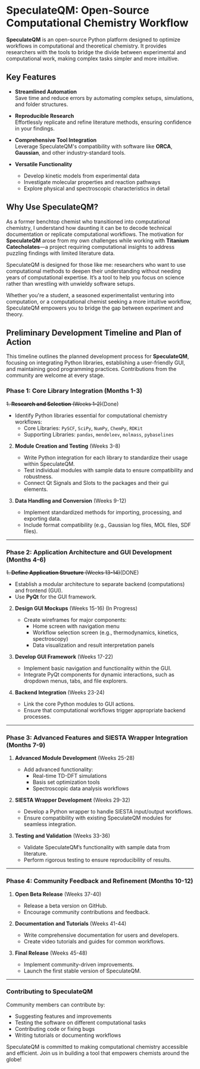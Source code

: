 # SpeculateQM: Open-Source Computational Chemistry Workflow

**SpeculateQM** is an open-source Python platform designed to optimize workflows in computational and theoretical chemistry. It provides researchers with the tools to bridge the divide between experimental and computational work, making complex tasks simpler and more intuitive.

## Key Features

- **Streamlined Automation**  
  Save time and reduce errors by automating complex setups, simulations, and folder structures.

- **Reproducible Research**  
  Effortlessly replicate and refine literature methods, ensuring confidence in your findings.

- **Comprehensive Tool Integration**  
  Leverage SpeculateQM's compatibility with software like **ORCA**, **Gaussian**, and other industry-standard tools.

- **Versatile Functionality**  
  - Develop kinetic models from experimental data  
  - Investigate molecular properties and reaction pathways  
  - Explore physical and spectroscopic characteristics in detail  

## Why Use SpeculateQM?

As a former benchtop chemist who transitioned into computational chemistry, I understand how daunting it can be to decode technical documentation or replicate computational workflows. The motivation for **SpeculateQM** arose from my own challenges while working with **Titanium Catecholates**—a project requiring computational insights to address puzzling findings with limited literature data.

SpeculateQM is designed for those like me: researchers who want to use computational methods to deepen their understanding without needing years of computational expertise. It’s a tool to help you focus on science rather than wrestling with unwieldy software setups.

Whether you're a student, a seasoned experimentalist venturing into computation, or a computational chemist seeking a more intuitive workflow, SpeculateQM empowers you to bridge the gap between experiment and theory.




## Preliminary Development Timeline and Plan of Action

This timeline outlines the planned development process for **SpeculateQM**, focusing on integrating Python libraries, establishing a user-friendly GUI, and maintaining good programming practices. Contributions from the community are welcome at every stage.

### Phase 1: Core Library Integration (Months 1-3)

~~1. **Research and Selection** (Weeks 1-2)~~(Done)  
   - Identify Python libraries essential for computational chemistry workflows:
     - Core Libraries: `PySCF`, `SciPy`, `NumPy`, `ChemPy`, `RDKit`
     - Supporting Libraries: `pandas`, `mendeleev`, `molmass`, `pybaselines`

2. **Module Creation and Testing** (Weeks 3-8)  
   - Write Python integration for each library to standardize their usage within SpeculateQM.
   - Test individual modules with sample data to ensure compatibility and robustness.
   - Connect Qt Signals and Slots to  the packages and their gui elements.

3. **Data Handling and Conversion** (Weeks 9-12)  
   - Implement standardized methods for importing, processing, and exporting data.
   - Include format compatibility (e.g., Gaussian log files, MOL files, SDF files).

---

### Phase 2: Application Architecture and GUI Development (Months 4-6)

~~1. **Define Application Structure** (Weeks 13-14)~~(DONE)  
   - Establish a modular architecture to separate backend (computations) and frontend (GUI).  
   - Use **PyQt** for the GUI framework.

2. **Design GUI Mockups** (Weeks 15-16) (In Progress)  
   - Create wireframes for major components:
     - Home screen with navigation menu
     - Workflow selection screen (e.g., thermodynamics, kinetics, spectroscopy)
     - Data visualization and result interpretation panels

3. **Develop GUI Framework** (Weeks 17-22)  
   - Implement basic navigation and functionality within the GUI.
   - Integrate PyQt components for dynamic interactions, such as dropdown menus, tabs, and file explorers.

4. **Backend Integration** (Weeks 23-24)  
   - Link the core Python modules to GUI actions.  
   - Ensure that computational workflows trigger appropriate backend processes.

---

### Phase 3: Advanced Features and SIESTA Wrapper Integration (Months 7-9)

1. **Advanced Module Development** (Weeks 25-28)  
   - Add advanced functionality:
     - Real-time TD-DFT simulations
     - Basis set optimization tools
     - Spectroscopic data analysis workflows

2. **SIESTA Wrapper Development** (Weeks 29-32)  
   - Develop a Python wrapper to handle SIESTA input/output workflows.
   - Ensure compatibility with existing SpeculateQM modules for seamless integration.

3. **Testing and Validation** (Weeks 33-36)  
   - Validate SpeculateQM’s functionality with sample data from literature.
   - Perform rigorous testing to ensure reproducibility of results.

---

### Phase 4: Community Feedback and Refinement (Months 10-12)

1. **Open Beta Release** (Weeks 37-40)  
   - Release a beta version on GitHub.
   - Encourage community contributions and feedback.

2. **Documentation and Tutorials** (Weeks 41-44)  
   - Write comprehensive documentation for users and developers.  
   - Create video tutorials and guides for common workflows.

3. **Final Release** (Weeks 45-48)  
   - Implement community-driven improvements.
   - Launch the first stable version of SpeculateQM.

---

### Contributing to SpeculateQM

Community members can contribute by:
- Suggesting features and improvements
- Testing the software on different computational tasks
- Contributing code or fixing bugs
- Writing tutorials or documenting workflows

SpeculateQM is committed to making computational chemistry accessible and efficient. Join us in building a tool that empowers chemists around the globe!
